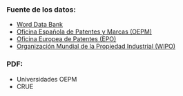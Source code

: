 ### Fuente de los datos:
- [Word Data Bank](https://databank.worldbank.org/source/population-estimates-and-projections)
- [Oficina Española de Patentes y Marcas (OEPM)](https://databank.worldbank.org/source/population-estimates-and-projections)
- [Oficina Europea de Patentes (EPO)](https://www.epo.org/about-us/annual-reports-statistics/statistics.html#data)
- [Organización Mundial de la Propiedad Industrial (WIPO)](https://www3.wipo.int/ipstats/index.htm?tab=patent)

### PDF:
- Universidades OEPM
- CRUE
